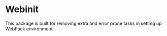 # Webinit
This package is built for removing extra and error prone tasks in setting up WebPack environment.
